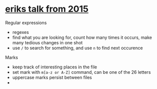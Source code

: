 # [eriks talk from 2015](https://www.youtube.com/watch?v=MquaityA1SM)

Regular expressions
- regexes
- find what you are looking for, count how many times it occurs, make many tedious changes in one shot
- use `/` to search for something, and use `n` to find next occurence

Marks
- keep track of interesting places in the file
- set mark with `m[a-z or A-Z]` command, can be one of the 26 letters
- uppercase marks persist between files
- 